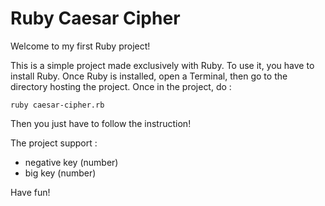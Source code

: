 # Ruby Caesar Cipher

Welcome to my first Ruby project!

This is a simple project made exclusively with Ruby.
To use it, you have to install Ruby.
Once Ruby is installed, open a Terminal, then go to the directory hosting the project.
Once in the project, do :

```
ruby caesar-cipher.rb
```

Then you just have to follow the instruction!

The project support :
  - negative key (number)
  - big key (number)

Have fun!